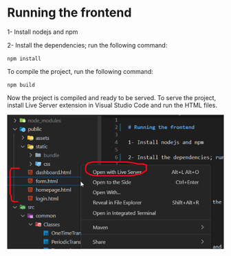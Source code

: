 
# Running the frontend

1- Install nodejs and npm

2- Install the dependencies; run the following command:

```
npm install
```

To compile the project, run the following command:

```
npm build
```

Now the project is compiled and ready to be served. To serve the project, install Live Server extension in Visual Studio Code and run the HTML files.

![](./img.png)